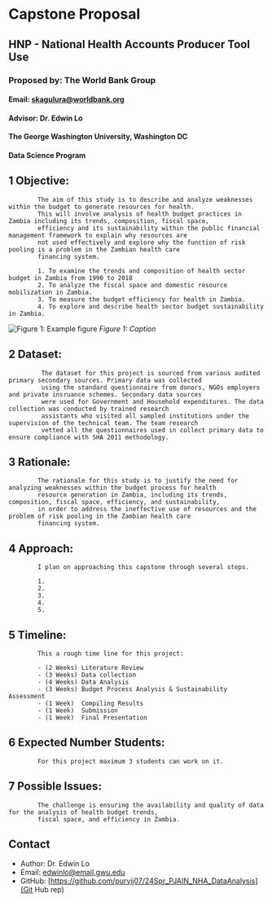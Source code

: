 
# Capstone Proposal
## HNP - National Health Accounts Producer Tool Use
### Proposed by: The World Bank Group
#### Email: skagulura@worldbank.org
#### Advisor: Dr. Edwin Lo
#### The George Washington University, Washington DC  
#### Data Science Program


## 1 Objective:  
 
            The aim of this study is to describe and analyze weaknesses within the budget to generate resources for health. 
            This will involve analysis of health budget practices in Zambia including its trends, composition, fiscal space, 
            efficiency and its sustainability within the public financial management framework to explain why resources are 
            not used effectively and explore why the function of risk pooling is a problem in the Zambian health care 
            financing system.

            1. To examine the trends and composition of health sector budget in Zambia from 1990 to 2018
            2. To analyze the fiscal space and domestic resource mobilization in Zambia.
            3. To measure the budget efficiency for health in Zambia.
            4. To explore and describe health sector budget sustainability in Zambia.
            

![Figure 1: Example figure](202401_242.png)
*Figure 1: Caption*

## 2 Dataset:  

             The dataset for this project is sourced from various audited primary secondary sources. Primary data was collected
             using the standard questionnaire from donors, NGOs employers and private insruance schemes. Secondary data sources 
             were used for Government and Household expenditures. The data collection was conducted by trained research
             assistants who visited all sampled institutions under the supervision of the technical team. The team research
             vetted all the questionnaires used in collect primary data to ensure compliance with SHA 2011 methodology. 
            

## 3 Rationale:  

            The rationale for this study is to justify the need for analyzing weaknesses within the budget process for health 
            resource generation in Zambia, including its trends, composition, fiscal space, efficiency, and sustainability, 
            in order to address the ineffective use of resources and the problem of risk pooling in the Zambian health care 
            financing system.
            

## 4 Approach:  

            I plan on approaching this capstone through several steps.  

            1. 
            2.   
            3. 
            4. 
            5. 
            

## 5 Timeline:  

            This a rough time line for this project:  

            - (2 Weeks) Literature Review
            - (3 Weeks) Data collection 
            - (4 Weeks) Data Analysis
            - (3 Weeks) Budget Process Analysis & Sustainability Assessment
            - (1 Week)  Compiling Results  
            - (1 Week)  Submission
            - (1 Week)  Final Presentation  
            

## 6 Expected Number Students:  

            For this project maximum 3 students can work on it.  
            

## 7 Possible Issues:  

            The challenge is ensuring the availability and quality of data for the analysis of health budget trends, 
            fiscal space, and efficiency in Zambia. 
            


## Contact
- Author: Dr. Edwin Lo
- Email: [edwinlo@email.gwu.edu](Eamil)
- GitHub: [https://github.com/purvij07/24Spr_PJAIN_NHA_DataAnalysis](Git Hub rep)
